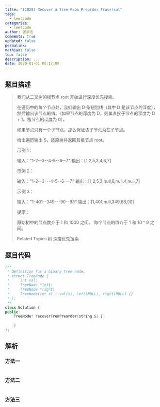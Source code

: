 ```yaml
---
title: "[1028] Recover a Tree From Preorder Traversal"
tags:
  - leetcode
categories:
  - leetcode
author: 张学志
comments: true
updated: false
permalink:
mathjax: false
top: false
description: ...
date: 2020-01-01 00:17:08
---
```


## 题目描述

> 我们从二叉树的根节点 root 开始进行深度优先搜索。 
> 
> 在遍历中的每个节点处，我们输出 D 条短划线（其中 D 是该节点的深度），然后输出该节点的值。（如果节点的深度为 D，则其直接子节点的深度为 D + 1。根节点的深度为 0）。 
> 
> 如果节点只有一个子节点，那么保证该子节点为左子节点。 
> 
> 给出遍历输出 S，还原树并返回其根节点 root。 
> 
> 
> 
> 示例 1： 
> 
> 
> 
> 输入："1-2--3--4-5--6--7"
> 输出：[1,2,5,3,4,6,7]
> 
> 
> 示例 2： 
> 
> 
> 
> 输入："1-2--3---4-5--6---7"
> 输出：[1,2,5,3,null,6,null,4,null,7]
> 
> 
> 示例 3： 
> 
> 
> 
> 输入："1-401--349---90--88"
> 输出：[1,401,null,349,88,90]
> 
> 
> 
> 
> 提示： 
> 
> 
> 原始树中的节点数介于 1 和 1000 之间。 
> 每个节点的值介于 1 和 10 ^ 9 之间。 
> 
> Related Topics 树 深度优先搜索

## 题目代码

```cpp
/**
 * Definition for a binary tree node.
 * struct TreeNode {
 *     int val;
 *     TreeNode *left;
 *     TreeNode *right;
 *     TreeNode(int x) : val(x), left(NULL), right(NULL) {}
 * };
 */
class Solution {
public:
    TreeNode* recoverFromPreorder(string S) {
        
    }
};
```

## 解析

### 方法一

```cpp

```

### 方法二

```cpp

```

### 方法三

```cpp

```

